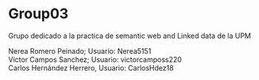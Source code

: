 # Group03
Grupo dedicado a la practica de semantic web and Linked data de la UPM

Nerea Romero Peinado; Usuario: Nerea5151 <br>
Victor Campos Sanchez; Usuario: victorcamposs220 <br>
Carlos Hernández Herrero, Usuario: CarlosHdez18
